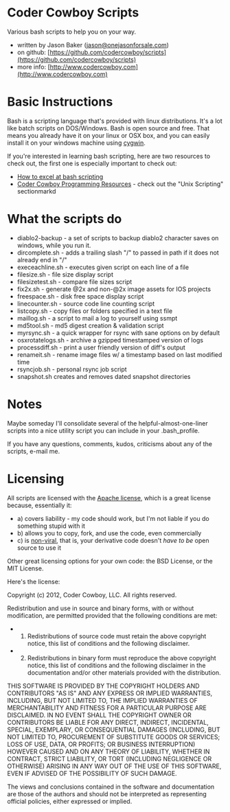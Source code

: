 Coder Cowboy Scripts
====================

Various bash scripts to help you on your way.

* written by Jason Baker ([jason@onejasonforsale.com](mailto:jason@onejasonforsale.com))
* on github: [https://github.com/codercowboy/scripts](https://github.com/codercowboy/scripts)
* more info: [http://www.codercowboy.com](http://www.codercowboy.com)

Basic Instructions
==================

Bash is a scripting language that's provided with linux distributions. It's a lot like batch scripts on DOS/Windows. Bash is open source and free. That means you already have it on your linux or OSX box, and you can easily install it on your windows machine using [cygwin](http://www.cygwin.com).

If you're interested in learning bash scripting, here are two resources to check out, the first one is especially important to check out:

* [How to excel at bash scripting](http://www.codercowboy.com/2012/07/07/how-to-excel-at-bash-scripting/)
* [Coder Cowboy Programming Resources](http://www.codercowboy.com/programming-stuff-links-books/) - check out the "Unix Scripting" sectionmarkd

What the scripts do
===================

* diablo2-backup - a set of scripts to backup diablo2 character saves on windows, while you run it.
* dircomplete.sh - adds a trailing slash "/" to passed in path if it does not already end in "/"
* execeachline.sh - executes given script on each line of a file
* filesize.sh - file size display script
* filesizetest.sh - compare file sizes script
* fix2x.sh - generate @2x and non-@2x image assets for IOS projects
* freespace.sh - disk free space display script
* linecounter.sh - source code line counting script
* listcopy.sh - copy files or folders specified in a text file
* maillog.sh - a script to mail a log to yourself using ssmpt
* md5tool.sh - md5 digest creation & validation script
* myrsync.sh - a quick wrapper for rsync with sane options on by default
* osxrotatelogs.sh - archive a gzipped timestamped version of logs
* processdiff.sh - print a user friendly version of diff's output
* renameit.sh - rename image files w/ a timestamp based on last modified time
* rsyncjob.sh - personal rsync job script
* snapshot.sh creates and removes dated snapshot directories

Notes
=====

Maybe someday I'll consolidate several of the helpful-almost-one-liner scripts into a nice utility script you can include in your .bash_profile.

If you have any questions, comments, kudos, criticisms about any of the scripts, e-mail me. 

Licensing
=========

All scripts are licensed with the [Apache license](http://en.wikipedia.org/wiki/Apache_license), which is a great license because, essentially it:
* a) covers liability - my code should work, but I'm not liable if you do something stupid with it
* b) allows you to copy, fork, and use the code, even commercially
* c) is [non-viral](http://en.wikipedia.org/wiki/Viral_license), that is, your derivative code doesn't *have to be* open source to use it

Other great licensing options for your own code: the BSD License, or the MIT License.

Here's the license:

Copyright (c) 2012, Coder Cowboy, LLC. All rights reserved.

Redistribution and use in source and binary forms, with or without
modification, are permitted provided that the following conditions are met:
* 1. Redistributions of source code must retain the above copyright notice, this
list of conditions and the following disclaimer.
* 2. Redistributions in binary form must reproduce the above copyright notice,
this list of conditions and the following disclaimer in the documentation
and/or other materials provided with the distribution.
  
THIS SOFTWARE IS PROVIDED BY THE COPYRIGHT HOLDERS AND CONTRIBUTORS "AS IS" AND
ANY EXPRESS OR IMPLIED WARRANTIES, INCLUDING, BUT NOT LIMITED TO, THE IMPLIED
WARRANTIES OF MERCHANTABILITY AND FITNESS FOR A PARTICULAR PURPOSE ARE
DISCLAIMED. IN NO EVENT SHALL THE COPYRIGHT OWNER OR CONTRIBUTORS BE LIABLE FOR
ANY DIRECT, INDIRECT, INCIDENTAL, SPECIAL, EXEMPLARY, OR CONSEQUENTIAL DAMAGES
(INCLUDING, BUT NOT LIMITED TO, PROCUREMENT OF SUBSTITUTE GOODS OR SERVICES;
LOSS OF USE, DATA, OR PROFITS; OR BUSINESS INTERRUPTION) HOWEVER CAUSED AND
ON ANY THEORY OF LIABILITY, WHETHER IN CONTRACT, STRICT LIABILITY, OR TORT
(INCLUDING NEGLIGENCE OR OTHERWISE) ARISING IN ANY WAY OUT OF THE USE OF THIS
SOFTWARE, EVEN IF ADVISED OF THE POSSIBILITY OF SUCH DAMAGE.
  
The views and conclusions contained in the software and documentation are those
of the authors and should not be interpreted as representing official policies,
either expressed or implied.